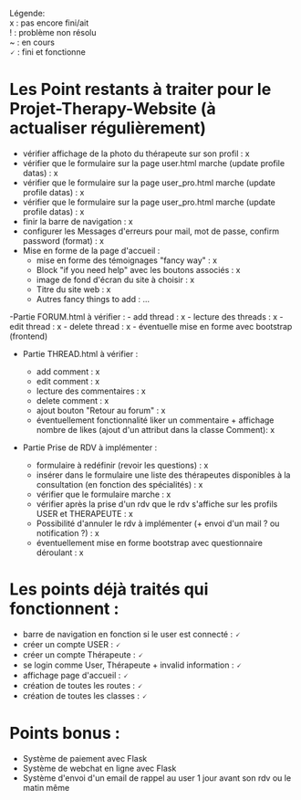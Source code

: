 Légende: <br/>
x : pas encore fini/ait <br/>
! : problème non résolu <br/>
~ : en cours <br/>
🗸 : fini et fonctionne <br/>


# Les Point restants à traiter pour le Projet-Therapy-Website (à actualiser régulièrement)

- vérifier affichage de la photo du thérapeute sur son profil : x
- vérifier que le formulaire sur la page user.html marche (update profile datas) : x
- vérifier que le formulaire sur la page user_pro.html marche (update profile datas) : x
- vérifier que le formulaire sur la page user_pro.html marche (update profile datas) : x
- finir la barre de navigation : x
- configurer les Messages d'erreurs pour mail, mot de passe, confirm password (format) : x
- Mise en forme de la page d'accueil :
    - mise en forme des témoignages "fancy way" : x
    - Block "if you need help" avec les boutons associés : x
    - image de fond d'écran du site à choisir : x
    - Titre du site web : x
    - Autres fancy things to add : ...

-Partie FORUM.html à vérifier :
    - add thread : x
    - lecture des threads : x
    - edit thread : x
    - delete thread : x
    - éventuelle mise en forme avec bootstrap (frontend)
  
- Partie THREAD.html à vérifier :
    - add comment : x
    - edit comment : x
    - lecture des commentaires : x
    - delete comment : x
    - ajout bouton "Retour au forum" : x
    - éventuellement fonctionnalité liker un commentaire + affichage nombre de likes (ajout d'un attribut dans la classe Comment): x

- Partie Prise de RDV à implémenter :
    - formulaire à redéfinir (revoir les questions) : x
    - insérer dans le formulaire une liste des thérapeutes disponibles à la consultation (en fonction des spécialités) : x
    - vérifier que le formulaire marche : x
    - vérifier après la prise d'un rdv que le rdv s'affiche sur les profils USER et THERAPEUTE : x
    - Possibilité d'annuler le rdv à implémenter (+ envoi d'un mail ? ou notification ?) : x
    - éventuellement mise en forme bootstrap avec questionnaire déroulant : x


# Les points déjà traités qui fonctionnent :

- barre de navigation en fonction si le user est connecté : 🗸
- créer un compte USER : 🗸
- créer un compte Thérapeute : 🗸
- se login comme User, Thérapeute + invalid information : 🗸
- affichage page d'accueil : 🗸
- création de toutes les routes : 🗸
- création de toutes les classes : 🗸


# Points bonus :
- Système de paiement avec Flask
- Système de webchat en ligne avec Flask
- Système d'envoi d'un email de rappel au user 1 jour avant son rdv ou le matin même
